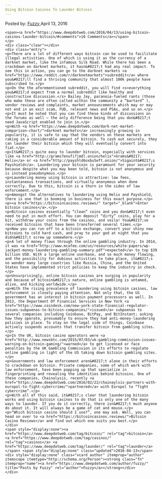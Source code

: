 ```yaml
---
Using Bitcoin Casinos To Launder Bitcoin
---
```

<article class="post-listing post-13715 post type-post status-publish format-standard has-post-thumbnail hentry category-deepdot-news tag-bitcoin tag-casinos tag-launder">
    <div class="post-inner">
    <p class="post-meta">
    <span>Posted by: <a href="https://www.deepdotweb.com/author/fuzzy/" title="">Fuzzy </a></span>
    <span>April 13, 2016</span>
    
    <span><a href="https://www.deepdotweb.com/2016/04/13/using-bitcoin-casinos-launder-bitcoin/#comments">10 Comments</a></span>
    </p>
    <div class="clear"></div>
    <div class="entry">
    <p>There are a lot of different ways bitcoin can be used to facilitate illegal activities. One of which is using it as the currency of a darknet market, like the infamous Silk Road. While there has been a crackdown on darknet markets, it hasn&#8217;t had any real impact. To see this in action, you can go to the darknet markets <a href="https://www.reddit.com/r/darknetmarkets">subreddit</a> where you&#8217;ll find a thriving community that almost 100k people have subscribed to.</p>
    <p>On the the aforementioned subreddit, you will find <s>everything you&#8217;d expect from a normal subreddit like healthy and constructive discussion.</s> Bailey Jay, paranoia-fueled rants (those who make these are often called within the community a “bartard” ), vendor reviews and complaints, market announcements which may or may not end in an exit scam, FUD, relevant news and PSAs, and so on.</p>
    <p>It must be noted that you can find these kinds of discussions on the forums as well – the only difference being that you don&#8217;t need JavaScript enabled to join in.</p>
    <p>With <a href="https://www.deepdotweb.com/dark-net-market-comparison-chart/">darknet markets</a> increasingly growing in popularity, it is safe to say that the vendors on these markets are raking in a considerable amount of bitcoin. To cash out securely, they can launder their bitcoin which they will eventually convert into fiat.</p>
    <p>It&#8217;s quite easy to launder bitcoin, especially with services like <a href="http://grams7enufi7jmdl.onion/helix">Grams&#8217; Helix</a> or <a href="http://payshld6oxbu5eft.onion/">Sigaint&#8217;s Payshield</a>. Laundering your bitcoin is paramount for your security because despite what you may been told, bitcoin is not anonymous and is instead pseudonymous.</p>
    <p>Laundering money using bitcoin is attractive: low fees, instantaneous transactions, and virtually anonymous when done correctly. Due to this, bitcoin is a thorn in the sides of law enforcement.</p>
    <p>Amongst the alternatives to laundering using Helix and Payshield, there is one that is booming in business for this exact purpose.</p>
    <p><a href="https://bitcoincasinos.reviews/" target="_blank">Enter bitcoin casinos</a>.</p>
    <p>Bitcoin casinos essentially “clean” coins and you don&#8217;t even need to put in much effort. You can deposit “dirty” coins, play for a bit, withdraw your coins from the casinos, and voila! You&#8217;ve received bitcoins that have been transferred several times.</p>
    <p>Now you can run off to a bitcoin exchange, convert your shiny new bitcoins to cold hard cash, and pray to your god at night that you didn&#8217;t screw up somewhere.</p>
    <p>A lot of money flows through the online gambling industry. In 2014, it was <a href="http://www.mcafee.com/us/resources/white-papers/wp-jackpot-money-laundering-gambling-summary.pdf">expected</a> to top $39 billion USD. With a large online userbase, and so much money flowing, and the possibility for dubious activities to take place, it&#8217;s no wonder many large countries like Russia, China, and the United States have implemented strict policies to keep the industry in check.</p>
    <p>Unsurprisingly, online bitcoin casinos are surging in popularity and because of bitcoin&#8217;s nature, online gambling is untamed, alive, and kicking worldwide.</p>
    <p>With the rising prevalence of laundering using bitcoin casinos, law enforcement is closely paying attention. Not only that, the US government has an interest in bitcoin payment processors as well. In 2013, the Department Of Financial Services in New York <a href="https://www.coindesk.com/new-york-state-financial-regulator-issues-subpoenas-to-bitcoin-companies/">issued</a> subpoenas to several companies including Coinbase, BitPay, and BitInstant; asking how they operate, presumably to ensure they had anti-money-laundering policies in place. To stay on the legal side of things, Coinbase actively suspends accounts that transfer bitcoin from gambling sites.</p>
    <p>In the UK, bitcoin casino operators were <a href="http://www.newsbtc.com/2015/07/03/uk-gambling-commission-issues-warning-on-bitcoin-gaming/">warned</a> to get licensed or face penalties by the UK Gambling Commission in its efforts to regulate online gambling in light of the US taking down bitcoin gambling sites.</p>
    <p>Governments and law enforcement aren&#8217;t alone in their efforts to crackdown on bitcoin. Private companies, some of which work with law enforcement, have been popping up that specialize in fingerprinting and revealing the identities behind bitcoins. One of these companies, Chainalysis, recently <a href="https://www.deepdotweb.com/2016/02/22/chainaylsis-partners-with-europol-to-fight-cybercrime/">partnered</a> with Europol to “fight cybercrime”.</p>
    <p>With all of this said, it&#8217;s clear that laundering bitcoin works and using bitcoin casinos to do that is only one of the many ways to launder. If you do it correctly, there isn&#8217;t much anyone do about it. It will always be a game of cat and mouse.</p>
    <p>“Which bitcoin casino should I use?”, one may ask. Well, you can head on over to <a href="https://bitcoincasinos.reviews/">Bitcoin Casino Reviews</a> and find out which one suits you best.</p>
    </div>
    <span style="display:none"><a href="https://www.deepdotweb.com/tag/bitcoin/" rel="tag">bitcoin</a> <a href="https://www.deepdotweb.com/tag/casinos/" rel="tag">casinos</a> <a href="https://www.deepdotweb.com/tag/launder/" rel="tag">launder</a></span> <span style="display:none" class="updated">2016-04-13</span>
    <div style="display:none" class="vcard author" itemprop="author" itemscope itemtype="http://schema.org/Person"><strong class="fn" itemprop="name"><a href="https://www.deepdotweb.com/author/fuzzy/" title="Posts by Fuzzy" rel="author">Fuzzy</a></strong></div>
    </div>
</article>

